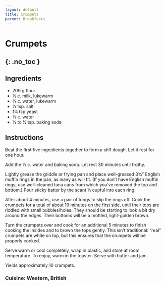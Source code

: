 ```yaml
---
layout: default
title: Crumpets
parent: Breakfasts
---
```


# Crumpets
{: .no_toc }
---

## Ingredients
<ul>
	<li>209 g flour</li>
	<li>½ c. milk, lukewarm</li>
	<li>⅓ c. water, lukewarm</li>
	<li>½ tsp. salt</li>
	<li>1¼ tsp yeast</li>
	<li>⅓ c. water</li>
	<li>⅓ to ½ tsp. baking soda</li>
</ul>

## Instructions
Beat the first five ingredients together to form a stiff dough. Let it rest for one hour.

Add the ⅓ c. water and baking soda. Let rest 30 minutes until frothy.

Lightly grease the griddle or frying pan and place well-greased 3¾” English muffin rings in the pan, as many as will fit. (If you don’t have English muffin rings, use well-cleaned tuna cans from which you’ve removed the top and bottom.) Pour sticky batter by the scant ¼ cupful into each ring.

After about 4 minutes, use a pair of tongs to slip the rings off. Cook the crumpets for a total of about 10 minutes on the first side, until their tops are riddled with small bubbles/holes. They should be starting to look a bit dry around the edges. Their bottoms will be a mottled, light-golden brown.

Turn the crumpets over and cook for an additional 5 minutes to finish cooking the insides and to brown the tops gently. This isn’t traditional: “real” crumpets are white on top, but this ensures that the crumpets will be properly cooked.

Serve warm or cool completely, wrap in plastic, and store at room temperature. To enjoy, warm in the toaster. Serve with butter and jam.

Yields approximately 10 crumpets.

### Cuisine: Western, British